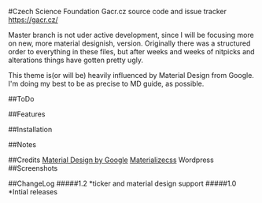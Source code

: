 #Czech Science Foundation
Gacr.cz source code and issue tracker https://gacr.cz/

Master branch is not uder active development, since I will be focusing more on new, more material designish, version.
Originally there was a structured order to everything in these files, but after weeks and weeks of nitpicks and alterations things have gotten pretty ugly.

This theme is(or will be) heavily influenced by Material Design from Google. I'm doing my best to be as precise to MD guide, as possible.


##ToDo

##Features

##Installation

##Notes

##Credits
[Material Design by Google](https://www.google.com/design/spec/material-design/introduction.html)
[Materializecss](http://materializecss.com/)
Wordpress
##Screenshots

##ChangeLog
#####1.2
*ticker and material design support
#####1.0
*Intial releases